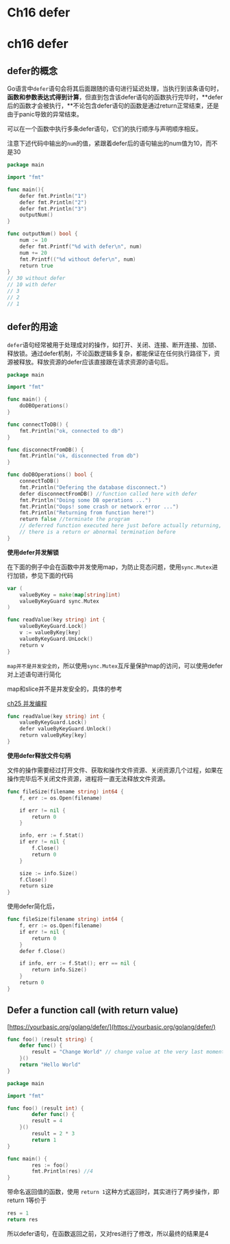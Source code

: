 # Ch16 defer


# ch16 defer

## defer的概念

Go语言中`defer`语句会将其后面跟随的语句进行延迟处理，当执行到该条语句时，**函数和参数表达式得到计算**，但直到包含该defer语句的函数执行完毕时，**defer后的函数才会被执行，**不论包含defer语句的函数是通过return正常结束，还是由于panic导致的异常结束。

可以在一个函数中执行多条defer语句，它们的执行顺序与声明顺序相反。

注意下述代码中输出的`num`的值，紧跟着defer后的语句输出的num值为10，而不是30

```go
package main

import "fmt"

func main(){
    defer fmt.Println("1")
    defer fmt.Println("2")
    defer fmt.Println("3")
    outputNum()
}

func outputNum() bool {
    num := 10
    defer fmt.Printf("%d with defer\n", num)
    num += 20
    fmt.Printf(("%d without defer\n", num)
    return true
}
// 30 without defer
// 10 with defer
// 3
// 2
// 1
```

## defer的用途

`defer`语句经常被用于处理成对的操作，如打开、关闭、连接、断开连接、加锁、释放锁。通过defer机制，不论函数逻辑多复杂，都能保证在任何执行路径下，资源被释放。释放资源的defer应该直接跟在请求资源的语句后。

```go
package main

import "fmt"

func main() {
    doDBOperations()
}

func connectToDB() {
    fmt.Println("ok, connected to db")
}

func disconnectFromDB() {
    fmt.Println("ok, disconnected from db")
}

func doDBOperations() bool {
    connectToDB()
    fmt.Println("Defering the database disconnect.")
    defer disconnectFromDB() //function called here with defer
    fmt.Println("Doing some DB operations ...")
    fmt.Println("Oops! some crash or network error ...")
    fmt.Println("Returning from function here!")
    return false //terminate the program
    // deferred function executed here just before actually returning, even if
    // there is a return or abnormal termination before
}
```

**使用defer并发解锁**

在下面的例子中会在函数中并发使用map，为防止竞态问题，使用`sync.Mutex`进行加锁，参见下面的代码

```go
var (
    valueByKey = make(map[string]int)
    valueByKeyGuard sync.Mutex
)

func readValue(key string) int {
    valueByKeyGuard.Lock()
    v := valueByKey[key]
    valueByKeyGuard.UnLock()
    return v
}
```

`map并不是并发安全的`，所以使用`sync.Mutex`互斥量保护map的访问，可以使用defer对上述语句进行简化

map和slice并不是并发安全的，具体的参考

[ch25 并发编程](ch25%20%E5%B9%B6%E5%8F%91%E7%BC%96%E7%A8%8B%20f0cdfb2499f74bc48b4fc5ece4619ee1.md)

```go
func readValue(key string) int {
    valueByKeyGuard.Lock()
    defer valueByKeyGuard.Unlock()
    return valueByKey[key]
}
```

**使用defer释放文件句柄**

文件的操作需要经过打开文件、获取和操作文件资源、关闭资源几个过程，如果在操作完毕后不关闭文件资源，进程将一直无法释放文件资源。

```go
func fileSize(filename string) int64 {
    f, err := os.Open(filename)

    if err != nil {
        return 0
    }

    info, err := f.Stat()
    if err != nil {
        f.Close()
        return 0
    }

    size := info.Size()
    f.Close()
    return size
}
```

使用defer简化后，

```go
func fileSize(filename string) int64 {
    f, err := os.Open(filename)
    if err != nil {
        return 0
    }
    defer f.Close()

    if info, err := f.Stat(); err == nil {
        return info.Size()
    }
    return 0
}
```

## **Defer a function call (with return value)**

[https://yourbasic.org/golang/defer/](https://yourbasic.org/golang/defer/)

```go
func foo() (result string) {
    defer func() {
        result = "Change World" // change value at the very last moment
    }()
    return "Hello World"
}
```

```go
package main

import "fmt"

func foo() (result int) {
		defer func() {
		result = 4
	}()
		result = 2 * 3
		return 1
}

func main() {
		res := foo()
		fmt.Println(res) //4
}
```

带命名返回值的函数，使用 `return 1`这种方式返回时，其实进行了两步操作，即return 1等价于

```go
res = 1
return res
```

所以defer语句，在函数返回之前，又对res进行了修改，所以最终的结果是4
